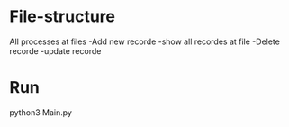 # File-structure
All processes at files
-Add new recorde
-show all recordes at file
-Delete recorde
-update recorde

# Run 
python3 Main.py

